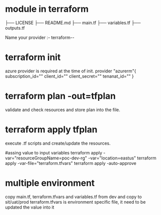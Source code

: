 # module in terraform
├── LICENSE
├── README.md
├── main.tf
├── variables.tf
├── outputs.tf

Name your provider :- terraform-<PROVIDER>-<NAME>

# terraform init
azure provider is required at the time of init.
provider "azurerm"{
    subscription_id=""
    client_id=""
    client_secret=""
    tenanat_id=""
}
# terraform plan -out=tfplan
validate and check resources and store plan into the file.
# terraform apply tfplan
execute .tf scripts and create/update the resources.

#assing value to input variables
terraform apply -var="resourceGroupName=poc-dev-rg" -var="location=eastus"
terraform apply -var-file="terraform.tfvars"
terraform apply -auto-approve

# multiple environment
copy main.tf, terraform.tfvars and variables.tf from dev and copy to sit/uat/prod
terraform.tfvars is environment specific file, it need to be updated the value into it
